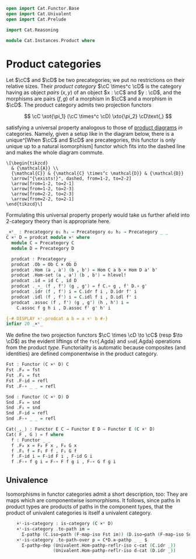 ```agda
open import Cat.Functor.Base
open import Cat.Univalent
open import Cat.Prelude

import Cat.Reasoning

module Cat.Instances.Product where
```

<!--
```agda
open Precategory
open Functor
private variable
  o₁ h₁ o₂ h₂ : Level
  C D E : Precategory o₁ h₁
```
-->

# Product categories

Let $\cC$ and $\cD$ be two precategories; we put no restrictions
on their relative sizes. Their _product category_ $\cC \times^c
\cD$ is the category having as object _pairs_ $(x, y)$ of an object
$x : \cC$ and $y : \cD$, and the morphisms are pairs $(f, g)$ of a
morphism in $\cC$ and a morphism in $\cD$. The product category
admits two projection functors

$$
\cC \xot{\pi_1} (\cC \times^c \cD) \xto{\pi_2} \cD\text{,}
$$

satisfying a universal property analogous to those of [product diagrams]
_in_ categories. Namely, given a setup like in the diagram below, there
is a unique^[When $\cC$ and $\cD$ are precategories, this functor
is only unique up to a natural isomorphism] functor which fits into the
dashed line and makes the whole diagram commute.

[product diagrams]: Cat.Diagram.Product.html

~~~{.quiver}
\[\begin{tikzcd}
  & {\mathcal{A}} \\
  {\mathcal{C}} & {\mathcal{C} \times^c \mathcal{D}} & {\mathcal{D}}
  \arrow["{\exists!}", dashed, from=1-2, to=2-2]
  \arrow[from=1-2, to=2-1]
  \arrow[from=1-2, to=2-3]
  \arrow[from=2-2, to=2-3]
  \arrow[from=2-2, to=2-1]
\end{tikzcd}\]
~~~

Formulating this universal property properly would take us further
afield into 2-category theory than is appropriate here.

```agda
_×ᶜ_ : Precategory o₁ h₁ → Precategory o₂ h₂ → Precategory _ _
C ×ᶜ D = prodcat module ×ᶜ where
  module C = Precategory C
  module D = Precategory D

  prodcat : Precategory _ _
  prodcat .Ob = Ob C × Ob D
  prodcat .Hom (a , a') (b , b') = Hom C a b × Hom D a' b'
  prodcat .Hom-set (a , a') (b , b') = hlevel!
  prodcat .id = id C , id D
  prodcat ._∘_ (f , f') (g , g') = f C.∘ g , f' D.∘ g'
  prodcat .idr (f , f') i = C.idr f i , D.idr f' i
  prodcat .idl (f , f') i = C.idl f i , D.idl f' i
  prodcat .assoc (f , f') (g , g') (h , h') i =
    C.assoc f g h i , D.assoc f' g' h' i

{-# DISPLAY ×ᶜ.prodcat a b = a ×ᶜ b #-}
infixr 20 _×ᶜ_
```

We define the two projection functors $\cC \times \cD \to \cC$ (resp
$\to \cD$) as the evident liftings of the `fst`{.Agda} and `snd`{.Agda}
operations from the product _type_. Functoriality is automatic because
composites (and identities) are defined componentwise in the product
category.

```agda
Fst : Functor (C ×ᶜ D) C
Fst .F₀ = fst
Fst .F₁ = fst
Fst .F-id = refl
Fst .F-∘ _ _ = refl

Snd : Functor (C ×ᶜ D) D
Snd .F₀ = snd
Snd .F₁ = snd
Snd .F-id = refl
Snd .F-∘ _ _ = refl

Cat⟨_,_⟩ : Functor E C → Functor E D → Functor E (C ×ᶜ D)
Cat⟨ F , G ⟩ = f where
  f : Functor _ _
  f .F₀ x = F₀ F x , F₀ G x
  f .F₁ f = F₁ F f , F₁ G f
  f .F-id i = F-id F i , F-id G i
  f .F-∘ f g i = F-∘ F f g i , F-∘ G f g i
```

## Univalence

Isomorphisms in functor categories admit a short description, too: They
are maps which are componentwise isomorphisms. It follows, since paths
in product types are products of paths in the component types, that the
product of univalent categories is itself a univalent category.

<!--
```agda
module
  _ {o ℓ o′ ℓ′} {C : Precategory o ℓ} {D : Precategory o′ ℓ′}
    (c-cat : is-category C) (d-cat : is-category D) where
    private
      module C   = Univalent c-cat
      module D   = Univalent d-cat
      module C*D = Cat.Reasoning (C ×ᶜ D)
```
-->

```agda
    ×ᶜ-is-category : is-category (C ×ᶜ D)
    ×ᶜ-is-category .to-path im =
      Σ-pathp (C.iso→path (F-map-iso Fst im)) (D.iso→path (F-map-iso Snd im))
    ×ᶜ-is-category .to-path-over p = C*D.≅-pathp _ _ $
      Σ-pathp-dep (Univalent.Hom-pathp-reflr-iso c-cat (C.idr _))
                  (Univalent.Hom-pathp-reflr-iso d-cat (D.idr _))
```
